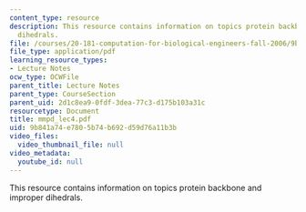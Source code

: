 ```yaml
---
content_type: resource
description: This resource contains information on topics protein backbone and improper
  dihedrals.
file: /courses/20-181-computation-for-biological-engineers-fall-2006/9b841a74e7805b74b692d59d76a11b3b_mmpd_lec4.pdf
file_type: application/pdf
learning_resource_types:
- Lecture Notes
ocw_type: OCWFile
parent_title: Lecture Notes
parent_type: CourseSection
parent_uid: 2d1c8ea9-0fdf-3dea-77c3-d175b103a31c
resourcetype: Document
title: mmpd_lec4.pdf
uid: 9b841a74-e780-5b74-b692-d59d76a11b3b
video_files:
  video_thumbnail_file: null
video_metadata:
  youtube_id: null
---
```

This resource contains information on topics protein backbone and improper dihedrals.

